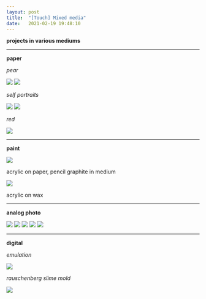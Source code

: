 ```yaml
---
layout: post
title:  "[Touch] Mixed media"
date:   2021-02-19 19:48:10
---
```


**projects in various mediums**

-----------------------------------------------------------

**paper**

*pear*

<img src="https://i.imgur.com/MQPTUa3.jpg">

<img src="https://i.imgur.com/zIlrJxA.jpg">



*self portraits*

  <img src="https://i.imgur.com/4teXfrc.jpg" />
  
  <img src="https://i.imgur.com/1iDsHN2.jpg" /> 



*red*

<img src="https://i.imgur.com/K0j5c1W.jpg">


-----------------------------------------------------------

**paint**

<img src="https://i.imgur.com/ECPefXn.jpg">

acrylic on paper, pencil graphite in medium

<img src="https://i.imgur.com/buGzURu.jpg">

acrylic on wax

-----------------------------------------------------------

**analog photo**

<img src="https://i.imgur.com/94aHdiB.jpg">

<img src="https://i.imgur.com/Z23jAyC.jpg">

<img src="https://i.imgur.com/373LVKw.jpg">

<img src="https://i.imgur.com/TgGocNc.jpg">

<img src="https://i.imgur.com/B1LuvgG.jpg">

-----------------------------------------------------------

**digital**

*emulation*

<img src="https://i.imgur.com/P5n0O1U.jpg">

*rauschenberg slime mold*

<img src="https://i.imgur.com/6GoiK1U.png">